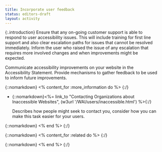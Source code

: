 ```yaml
---
title: Incorporate user feedback
status: editors-draft
layout: activity
---
```


{:.introduction}
Ensure that any on-going customer support is able to respond to user accessibility issues. This will include training for first line support and also clear escalation paths for issues that cannot be resolved immediately. Inform the user who raised the issue of any escalation that requires more involved changes and when improvements might be expected.

Communicate accessibility improvements on your website in the Accessibility Statement. Provide mechanisms to gather feedback to be used to inform future improvements.

{::nomarkdown}
<% content_for :more_information do %>
{:/}

* {::nomarkdown}<%= link_to "Contacting Organizations about Inaccessible Websites", (w3url '/WAI/users/inaccessible.html') %>{:/}

  Describes how people might seek to contact you, consider how you can make this task easier for your users.

{::nomarkdown}
<% end %>
{:/}

{::nomarkdown}
<% content_for :related do %>
{:/}

{::nomarkdown}
<% end %>
{:/}
